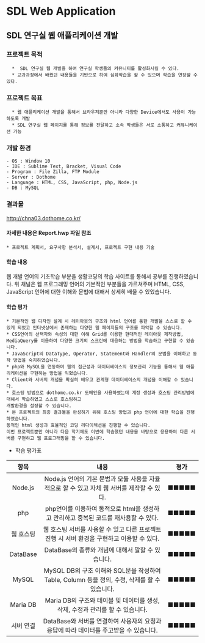 # SDL Web Application


## SDL 연구실 웹 애플리케이션 개발
### 프로젝트 목적
      *  SDL 연구실 웹 개발을 하여 연구실 학생들의 커뮤니티를 활성화시킬 수 있다.
      * 교과과정에서 배웠던 내용들을 기반으로 하여 심화학습을 할 수 있으며 학습을 연장할 수 있다. 
      
      
### 프로젝트 목표
      * 웹 애플리케이션 개발을 통해서 브라우저뿐만 아니라 다양한 Device에서도 사용이 가능하도록 개발
      * SDL 연구실 웹 페이지를 통해 정보를 전달하고 소속 학생들은 서로 소통하고 커뮤니케이션 가능


### 개발 환경
    - OS : Window 10
    - IDE : Sublime Text, Bracket, Visual Code
    - Program : File Zilla, FTP Module
    - Server : Dothome
    - Language : HTML, CSS, JavaScript, php, Node.js
    - DB : MySQL 
    
    
### 결과물

http://chna03.dothome.co.kr/


#### 자세한 내용은 Report.hwp 파일 참조
    * 프로젝트 계획서, 요구사항 분석서, 설계서, 프로젝트 구현 내용 기술



#### 학습 내용
  웹 개발 언어의 기초학습 부분을 생활코딩의 학습 사이트를 통해서 공부를 진행하였습니다. 위 채널은 웹 프로그래밍 언어의 기본적인 부분들을 가르쳐주며   HTML, CSS, JavaScript 언어에 대한 이해와 문법에 대해서 상세히 배울 수 있었습니다.


#### 학습 평가
    * 기본적인 웹 디자인 설계 시 레이아웃의 구조와 html 언어를 통한 개발을 스스로 할 수 있게 되었고 인터넷상에서 존재하는 다양한 웹 페이지들의 구조를 파악할 수 있습니다.  
    * CSS언어의 선택자와 속성의 대한 이해 Grid를 이용한 현대적인 레이아웃 제작방법, MediaQuery를 이용하여 다양한 크기의 스크린에 대응하는 방법을 학습하고 구현할 수 있습니다.  
    * JavaScript의 DataType, Operator, Statement와 Handler의 문법을 이해하고 동작 방법을 숙지하였습니다.
    * php와 MySQL을 연동하여 웹의 접근성과 데이터베이스의 정보관리 기능을 통해서 웹 애플리케이션을 구현하는 방법을 익혔습니다.
    * Client와 서버의 개념을 확실히 배우고 관계형 데이터베이스의 개념을 이해할 수 있습니다.
    * 호스팅 방법으로 dothome.co.kr 도메인을 사용하였는데 계정 생성과 호스팅 관리방법에 대해서 학습하였고 스스로 호스팅하고 
    개발환경을 설정할 수 있습니다.
    * 본 프로젝트의 최종 결과물을 완성하기 위해 호스팅 방법과 php 언어에 대한 학습을 진행하였습니다. 
    동적인 html 생성과 효율적인 코딩 리다이렉션을 진행할 수 있습니다. 
    이번 프로젝트뿐만 아니라 다음 학기에도 이번에 학습했던 내용을 바탕으로 응용하여 다른 서버를 구현하고 웹 프로그래밍을 할 수 있습니다.
   
   
   
 * 학습 평가표
      
|항목|내용|평가|
|:---:|:---:|:---:|
|Node.js|Node.js 언어의 기본 문법과 모듈 사용을 자율적으로 할 수 있고 자체 웹 서버를 제작할 수 있다.|■■■■■|
|php|php언어를 이용하여 동적으로 html을 생성하고 관리하고 중복된 코드를 재사용할 수 있다.|■■■■■|
|웹 호스팅|웹 호스팅 서버를 사용할 수 있고 다른 프로젝트 진행 시 서버 환경을 구현하고 이용할 수 있다.|■■■■■|
|DataBase|DataBase의 종류와 개념에 대해서 말할 수 있습니다.|■■■■■|
|MySQL| MySQL DB의 구조 이해와 SQL문을 작성하여 Table, Column 등을 정의, 수정, 삭제를 할 수 있습니다.|■■■■■|
|Maria DB|Maria DB의 구조와 테이블 및 데이터를 생성, 삭제, 수정과 관리를 할 수 있습니다. |■■■■■|
|서버 연결|DataBase와 서버를 연결하여 사용자의 요청과 응답에 따라 데이터를 주고받을 수 있습니다.|■■■■■|
    
    
